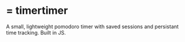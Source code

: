 = timertimer
==========

A small, lightweight pomodoro timer with saved sessions and persistant time tracking. Built in JS.

